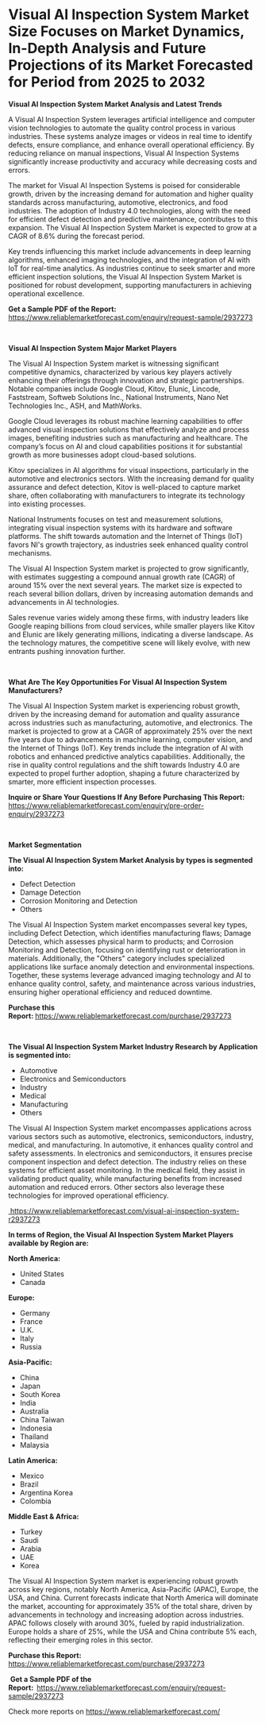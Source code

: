 <p><h1>Visual AI Inspection System Market Size Focuses on Market Dynamics, In-Depth Analysis and Future Projections of its Market Forecasted for Period from 2025 to 2032</h1></p><p><strong>Visual AI Inspection System Market Analysis and Latest Trends</strong></p>
<p><p>A Visual AI Inspection System leverages artificial intelligence and computer vision technologies to automate the quality control process in various industries. These systems analyze images or videos in real time to identify defects, ensure compliance, and enhance overall operational efficiency. By reducing reliance on manual inspections, Visual AI Inspection Systems significantly increase productivity and accuracy while decreasing costs and errors.</p><p>The market for Visual AI Inspection Systems is poised for considerable growth, driven by the increasing demand for automation and higher quality standards across manufacturing, automotive, electronics, and food industries. The adoption of Industry 4.0 technologies, along with the need for efficient defect detection and predictive maintenance, contributes to this expansion. The Visual AI Inspection System Market is expected to grow at a CAGR of 8.6% during the forecast period.</p><p>Key trends influencing this market include advancements in deep learning algorithms, enhanced imaging technologies, and the integration of AI with IoT for real-time analytics. As industries continue to seek smarter and more efficient inspection solutions, the Visual AI Inspection System Market is positioned for robust development, supporting manufacturers in achieving operational excellence.</p></p>
<p><strong>Get a Sample PDF of the Report:&nbsp;</strong> <a href="https://www.reliablemarketforecast.com/enquiry/request-sample/2937273?utm_campaign=3120&utm_medium=2&utm_source=Github&utm_content=ia&utm_term=14032025&utm_id=visual-ai-inspection-system">https://www.reliablemarketforecast.com/enquiry/request-sample/2937273</a></p>
<p>&nbsp;</p>
<p><strong>Visual AI Inspection System Major Market Players</strong></p>
<p><p>The Visual AI Inspection System market is witnessing significant competitive dynamics, characterized by various key players actively enhancing their offerings through innovation and strategic partnerships. Notable companies include Google Cloud, Kitov, Elunic, Lincode, Faststream, Softweb Solutions Inc., National Instruments, Nano Net Technologies Inc., ASH, and MathWorks.</p><p>Google Cloud leverages its robust machine learning capabilities to offer advanced visual inspection solutions that effectively analyze and process images, benefiting industries such as manufacturing and healthcare. The company’s focus on AI and cloud capabilities positions it for substantial growth as more businesses adopt cloud-based solutions.</p><p>Kitov specializes in AI algorithms for visual inspections, particularly in the automotive and electronics sectors. With the increasing demand for quality assurance and defect detection, Kitov is well-placed to capture market share, often collaborating with manufacturers to integrate its technology into existing processes.</p><p>National Instruments focuses on test and measurement solutions, integrating visual inspection systems with its hardware and software platforms. The shift towards automation and the Internet of Things (IoT) favors NI's growth trajectory, as industries seek enhanced quality control mechanisms.</p><p>The Visual AI Inspection System market is projected to grow significantly, with estimates suggesting a compound annual growth rate (CAGR) of around 15% over the next several years. The market size is expected to reach several billion dollars, driven by increasing automation demands and advancements in AI technologies.</p><p>Sales revenue varies widely among these firms, with industry leaders like Google reaping billions from cloud services, while smaller players like Kitov and Elunic are likely generating millions, indicating a diverse landscape. As the technology matures, the competitive scene will likely evolve, with new entrants pushing innovation further.</p></p>
<p>&nbsp;</p>
<p><strong>What Are The Key Opportunities For Visual AI Inspection System Manufacturers?</strong></p>
<p><p>The Visual AI Inspection System market is experiencing robust growth, driven by the increasing demand for automation and quality assurance across industries such as manufacturing, automotive, and electronics. The market is projected to grow at a CAGR of approximately 25% over the next five years due to advancements in machine learning, computer vision, and the Internet of Things (IoT). Key trends include the integration of AI with robotics and enhanced predictive analytics capabilities. Additionally, the rise in quality control regulations and the shift towards Industry 4.0 are expected to propel further adoption, shaping a future characterized by smarter, more efficient inspection processes.</p></p>
<p><strong>Inquire or Share Your Questions If Any Before Purchasing This Report:</strong> <a href="https://www.reliablemarketforecast.com/enquiry/pre-order-enquiry/2937273?utm_campaign=3120&utm_medium=2&utm_source=Github&utm_content=ia&utm_term=14032025&utm_id=visual-ai-inspection-system">https://www.reliablemarketforecast.com/enquiry/pre-order-enquiry/2937273</a></p>
<p>&nbsp;</p>
<p><strong>Market Segmentation</strong></p>
<p><strong>The Visual AI Inspection System Market Analysis by types is segmented into:</strong></p>
<p><ul><li>Defect Detection</li><li>Damage Detection</li><li>Corrosion Monitoring and Detection</li><li>Others</li></ul></p>
<p><p>The Visual AI Inspection System market encompasses several key types, including Defect Detection, which identifies manufacturing flaws; Damage Detection, which assesses physical harm to products; and Corrosion Monitoring and Detection, focusing on identifying rust or deterioration in materials. Additionally, the "Others" category includes specialized applications like surface anomaly detection and environmental inspections. Together, these systems leverage advanced imaging technology and AI to enhance quality control, safety, and maintenance across various industries, ensuring higher operational efficiency and reduced downtime.</p></p>
<p><strong>Purchase this Report:&nbsp;</strong><a href="https://www.reliablemarketforecast.com/purchase/2937273?utm_campaign=3120&utm_medium=2&utm_source=Github&utm_content=ia&utm_term=14032025&utm_id=visual-ai-inspection-system">https://www.reliablemarketforecast.com/purchase/2937273</a></p>
<p>&nbsp;</p>
<p><strong>The Visual AI Inspection System Market Industry Research by Application is segmented into:</strong></p>
<p><ul><li>Automotive</li><li>Electronics and Semiconductors</li><li>Industry</li><li>Medical</li><li>Manufacturing</li><li>Others</li></ul></p>
<p><p>The Visual AI Inspection System market encompasses applications across various sectors such as automotive, electronics, semiconductors, industry, medical, and manufacturing. In automotive, it enhances quality control and safety assessments. In electronics and semiconductors, it ensures precise component inspection and defect detection. The industry relies on these systems for efficient asset monitoring. In the medical field, they assist in validating product quality, while manufacturing benefits from increased automation and reduced errors. Other sectors also leverage these technologies for improved operational efficiency.</p></p>
<p><a href="https://www.reliablemarketforecast.com/visual-ai-inspection-system-r2937273?utm_campaign=3120&utm_medium=2&utm_source=Github&utm_content=ia&utm_term=14032025&utm_id=visual-ai-inspection-system">&nbsp;https://www.reliablemarketforecast.com/visual-ai-inspection-system-r2937273</a></p>
<p><strong>In terms of Region, the Visual AI Inspection System Market Players available by Region are:</strong></p>
<p>
    <p> <strong> North America: </strong>
        <ul>
            <li>United States</li>
            <li>Canada</li>
        </ul>
        </p> 
    <p> <strong> Europe: </strong>
        <ul>
            <li>Germany</li>
            <li>France</li>
            <li>U.K.</li>
            <li>Italy</li>
            <li>Russia</li>
        </ul>
        </p> 
    <p> <strong> Asia-Pacific: </strong>
        <ul>
            <li>China</li>
            <li>Japan</li>
            <li>South Korea</li>
            <li>India</li>
            <li>Australia</li>
            <li>China Taiwan</li>
            <li>Indonesia</li>
            <li>Thailand</li>
            <li>Malaysia</li>
        </ul>
        </p> 
    <p> <strong> Latin America: </strong>
        <ul>
            <li>Mexico</li>
            <li>Brazil</li>
            <li>Argentina Korea</li>
            <li>Colombia</li>
        </ul>
        </p> 
    <p> <strong> Middle East & Africa: </strong>
        <ul>
            <li>Turkey</li>
            <li>Saudi</li>
            <li>Arabia</li>
            <li>UAE</li>
            <li>Korea</li>
        </ul>
    </p>
    </p>
<p><p>The Visual AI Inspection System market is experiencing robust growth across key regions, notably North America, Asia-Pacific (APAC), Europe, the USA, and China. Current forecasts indicate that North America will dominate the market, accounting for approximately 35% of the total share, driven by advancements in technology and increasing adoption across industries. APAC follows closely with around 30%, fueled by rapid industrialization. Europe holds a share of 25%, while the USA and China contribute 5% each, reflecting their emerging roles in this sector.</p></p>
<p><strong>Purchase this Report: </strong><a href="https://www.reliablemarketforecast.com/purchase/2937273?utm_campaign=3120&utm_medium=2&utm_source=Github&utm_content=ia&utm_term=14032025&utm_id=visual-ai-inspection-system">https://www.reliablemarketforecast.com/purchase/2937273</a></p>
<p>&nbsp;<strong>Get a Sample PDF of the Report:&nbsp;&nbsp;</strong><a href="https://www.reliablemarketforecast.com/enquiry/request-sample/2937273?utm_campaign=3120&utm_medium=2&utm_source=Github&utm_content=ia&utm_term=14032025&utm_id=visual-ai-inspection-system">https://www.reliablemarketforecast.com/enquiry/request-sample/2937273</a></p>
<p><strong></strong></p>
<p>Check more reports on <a href="https://www.reliablemarketforecast.com/?utm_campaign=3120&utm_medium=2&utm_source=Github&utm_content=ia&utm_term=14032025&utm_id=visual-ai-inspection-system">https://www.reliablemarketforecast.com/</a></p>